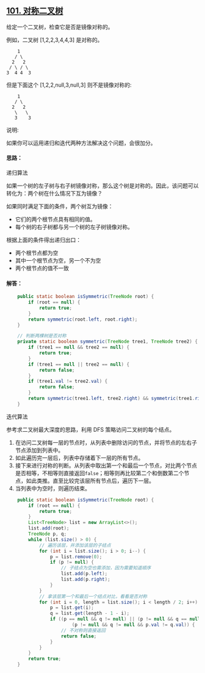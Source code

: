 ## [101. 对称二叉树](https://leetcode-cn.com/problems/symmetric-tree/)
给定一个二叉树，检查它是否是镜像对称的。

例如，二叉树 [1,2,2,3,4,4,3] 是对称的。
```
    1
   / \
  2   2
 / \ / \
3  4 4  3
```
但是下面这个 [1,2,2,null,3,null,3] 则不是镜像对称的:
```
    1
   / \
  2   2
   \   \
   3    3
```
说明:

如果你可以运用递归和迭代两种方法解决这个问题，会很加分。

#### 思路：
递归算法

如果一个树的左子树与右子树镜像对称，那么这个树是对称的。因此，该问题可以转化为：两个树在什么情况下互为镜像？

如果同时满足下面的条件，两个树互为镜像：

* 它们的两个根节点具有相同的值。
* 每个树的右子树都与另一个树的左子树镜像对称。

根据上面的条件得出递归出口：

* 两个根节点都为空
* 其中一个根节点为空，另一个不为空
* 两个根节点的值不一致

#### 解答：
```Java
    public static boolean isSymmetric(TreeNode root) {
        if (root == null) {
            return true;
        }
        return symmetric(root.left, root.right);
    }

    // 判断两棵树是否对称
    private static boolean symmetric(TreeNode tree1, TreeNode tree2) {
        if (tree1 == null && tree2 == null) {
            return true;
        }
        if (tree1 == null || tree2 == null) {
            return false;
        }
        if (tree1.val != tree2.val) {
            return false;
        }
        return symmetric(tree1.left, tree2.right) && symmetric(tree1.right, tree2.left);
    }
```
迭代算法

参考求二叉树最大深度的思路，利用 DFS 策略访问二叉树的每个结点。

1. 在访问二叉树每一层的节点时，从列表中删除访问的节点，并将节点的左右子节点添加到列表中。
2. 如此遍历完一层后，列表中存储着下一层的所有节点。
3. 接下来进行对称的判断。从列表中取出第一个和最后一个节点，对比两个节点是否相等，不相等则直接返回`false`；相等则再比较第二个和倒数第二个节点，如此类推。直至比较完该层所有节点后，遍历下一层。
4. 当列表中为空时，则遍历结束。

```Java
    public static boolean isSymmetric(TreeNode root) {
        if (root == null) {
            return true;
        }
        List<TreeNode> list = new ArrayList<>();
        list.add(root);
        TreeNode p, q;
        while (list.size() > 0) {
            // 遍历该层，并添加该层的子结点
            for (int i = list.size(); i > 0; i--) {
                p = list.remove(0);
                if (p != null) {
                    // 子结点为空也需添加，因为需要知道顺序
                    list.add(p.left);
                    list.add(p.right);
                }
            }
            // 拿该层第一个和最后一个结点对比，看看是否对称
            for (int i = 0, length = list.size(); i < length / 2; i++) {
                p = list.get(i);
                q = list.get(length - 1 - i);
                if ((p == null && q != null) || (p != null && q == null) ||
                        (p != null && q != null && p.val != q.val)) {
                    // 不对称则直接返回
                    return false;
                }
            }
        }
        return true;
    }
```